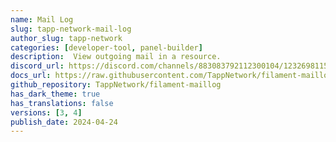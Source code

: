 ```yaml
---
name: Mail Log
slug: tapp-network-mail-log
author_slug: tapp-network
categories: [developer-tool, panel-builder]
description:  View outgoing mail in a resource.
discord_url: https://discord.com/channels/883083792112300104/1232698115790737479
docs_url: https://raw.githubusercontent.com/TappNetwork/filament-maillog/main/README.md
github_repository: TappNetwork/filament-maillog
has_dark_theme: true
has_translations: false
versions: [3, 4]
publish_date: 2024-04-24
---
```

